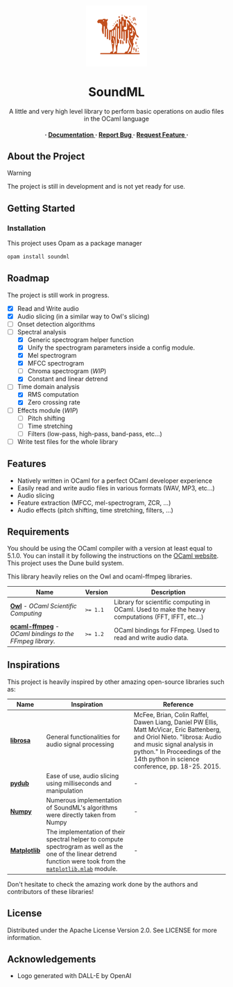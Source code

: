 <div align='center'>

<img src="soundml_logo.svg" width="140px" alt="SoundML Logo">

<h1>SoundML</h1>
<p>A little and very high level library to perform basic operations on audio files in the OCaml language</p>

<h4> <span> · </span> <a href="https://github.com/gabyfle/SoundML/blob/master/README.md"> Documentation </a> <span> · </span> <a href="https://github.com/gabyfle/SoundML/issues"> Report Bug </a> <span> · </span> <a href="https://github.com/gabyfle/SoundML/issues"> Request Feature </a> · </h4>


</div>

## About the Project

> [!WARNING]
> The project is still in development and is not yet ready for use.

## Getting Started

### Installation

This project uses Opam as a package manager
```bash
opam install soundml
```

## Roadmap

The project is still work in progress.

* [x] Read and Write audio
* [x] Audio slicing (in a similar way to Owl's slicing)
* [ ] Onset detection algorithms
* [ ] Spectral analysis
  * [x] Generic spectrogram helper function
  * [X] Unify the spectrogram parameters inside a config module.
  * [X] Mel spectrogram
  * [X] MFCC spectrogram
  * [ ] Chroma spectrogram (*WIP*)
  * [x] Constant and linear detrend
* [ ] Time domain analysis
  * [x] RMS computation 
  * [X] Zero crossing rate
* [ ] Effects module (*WIP*)
  * [ ] Pitch shifting
  * [ ] Time stretching
  * [ ] Filters (low-pass, high-pass, band-pass, etc...)
* [ ] Write test files for the whole library 

## Features
 - Natively written in OCaml for a perfect OCaml developer experience
 - Easily read and write audio files in various formats (WAV, MP3, etc...)
 - Audio slicing
 - Feature extraction (MFCC, mel-spectrogram, ZCR, ...)
 - Audio effects (pitch shifting, time stretching, filters, ...)


## Requirements

You should be using the OCaml compiler with a version at least equal to 5.1.0. You can install it by following the instructions on the [OCaml website](https://ocaml.org/docs/install.html). This project uses the Dune build system.

This library heavily relies on the Owl and ocaml-ffmpeg libraries.

<div align=center>

| Name                                                                                                  | Version  | Description                                                                                        |
| ----------------------------------------------------------------------------------------------------- | -------- | -------------------------------------------------------------------------------------------------- |
| [**Owl**](https://github.com/owlbarn/owl) - *OCaml Scientific Computing*                              | `>= 1.1` | Library for scientific computing in OCaml. Used to make the heavy computations (FFT, IFFT, etc...) |
| [**ocaml-ffmpeg**](https://github.com/savonet/ocaml-ffmpeg) - *OCaml bindings to the FFmpeg library.* | `>= 1.2` | OCaml bindings for FFmpeg. Used to read and write audio data.                                      |

</div>

## Inspirations

This project is heavily inspired by other amazing open-source libraries such as:


<div align=center>

| Name                                              | Inspiration                                                                                                                                                                                                                                              | Reference                                                                                                                                                                                                                                 |
| ------------------------------------------------- | -------------------------------------------------------------------------------------------------------------------------------------------------------------------------------------------------------------------------------------------------------- | ----------------------------------------------------------------------------------------------------------------------------------------------------------------------------------------------------------------------------------------- |
| [**librosa**](https://github.com/librosa/librosa) | General functionalities for audio signal processing                                                                                                                                                                                                      | McFee, Brian, Colin Raffel, Dawen Liang, Daniel PW Ellis, Matt McVicar, Eric Battenberg, and Oriol Nieto. "librosa: Audio and music signal analysis in python." In Proceedings of the 14th python in science conference, pp. 18-25. 2015. |
| [**pydub**](https://github.com/jiaaro/pydub)      | Ease of use, audio slicing using milliseconds and manipulation                                                                                                                                                                                           | -                                                                                                                                                                                                                                         |
| [**Numpy**](https://numpy.org/)                   | Numerous implementation of SoundML's algorithms were directly taken from Numpy                                                                                                                                                                           | -                                                                                                                                                                                                                                         |
| [**Matplotlib**](https://matplotlib.org/)         | The implementation of their spectral helper to compute spectrogram as well as the one of the linear detrend function were took from the [`matplotlib.mlab`](https://github.com/matplotlib/matplotlib/blob/main/lib/matplotlib/mlab.py#L213-L373) module. | -                                                                                                                                                                                                                                         |

</div>

Don't hesitate to check the amazing work done by the authors and contributors of these libraries!

## License

Distributed under the Apache License Version 2.0. See LICENSE for more information.

## Acknowledgements

* Logo generated with DALL-E by OpenAI
